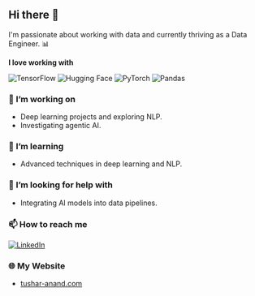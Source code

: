 
## Hi there 👋

I'm passionate about working with data and currently thriving as a Data Engineer. 📊

**I love working with**

<div display="flex">
  <img src="https://img.shields.io/badge/tensorflow-%23FF6F00.svg?style=for-the-badge&logo=tensorflow&logoColor=white" alt="TensorFlow"/>
  <img src="https://img.shields.io/badge/huggingface-%23FFCC00.svg?style=for-the-badge&logo=huggingface&logoColor=black" alt="Hugging Face"/>
  <img src="https://img.shields.io/badge/pytorch-%23EE4C2C.svg?style=for-the-badge&logo=pytorch&logoColor=white" alt="PyTorch"/>
  <img src="https://img.shields.io/badge/pandas-%23150458.svg?style=for-the-badge&logo=pandas&logoColor=white" alt="Pandas"/>
</div>

### 🔭 I’m working on

- Deep learning projects and exploring NLP.
- Investigating agentic AI.

### 🌱 I’m learning

- Advanced techniques in deep learning and NLP.

### 🤔 I’m looking for help with

- Integrating AI models into data pipelines.

### 📫 How to reach me

<div display="flex">
  <a href="https://www.linkedin.com/in/tushar-anand1594/">
    <img src="https://img.shields.io/badge/linkedin-%230077B5.svg?style=for-the-badge&logo=linkedin&logoColor=white" alt="LinkedIn"/>
  </a>
</div>

### 🌐 My Website

- [tushar-anand.com](https://tushar-anand.com)
